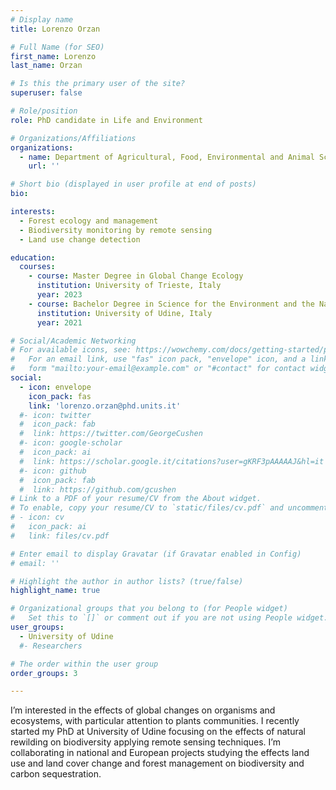 ```yaml
---
# Display name
title: Lorenzo Orzan

# Full Name (for SEO)
first_name: Lorenzo
last_name: Orzan

# Is this the primary user of the site?
superuser: false

# Role/position
role: PhD candidate in Life and Environment

# Organizations/Affiliations
organizations:
  - name: Department of Agricultural, Food, Environmental and Animal Sciences, University of Udine, Udine, Italy
    url: ''

# Short bio (displayed in user profile at end of posts)
bio:

interests:
  - Forest ecology and management
  - Biodiversity monitoring by remote sensing
  - Land use change detection

education:
  courses:
    - course: Master Degree in Global Change Ecology
      institution: University of Trieste, Italy
      year: 2023
    - course: Bachelor Degree in Science for the Environment and the Nature
      institution: University of Udine, Italy
      year: 2021

# Social/Academic Networking
# For available icons, see: https://wowchemy.com/docs/getting-started/page-builder/#icons
#   For an email link, use "fas" icon pack, "envelope" icon, and a link in the
#   form "mailto:your-email@example.com" or "#contact" for contact widget.
social:
  - icon: envelope
    icon_pack: fas
    link: 'lorenzo.orzan@phd.units.it'
  #- icon: twitter
  #  icon_pack: fab
  #  link: https://twitter.com/GeorgeCushen
  #- icon: google-scholar
  #  icon_pack: ai
  #  link: https://scholar.google.it/citations?user=gKRF3pAAAAAJ&hl=it
  #- icon: github
  #  icon_pack: fab
  #  link: https://github.com/gcushen
# Link to a PDF of your resume/CV from the About widget.
# To enable, copy your resume/CV to `static/files/cv.pdf` and uncomment the lines below.
# - icon: cv
#   icon_pack: ai
#   link: files/cv.pdf

# Enter email to display Gravatar (if Gravatar enabled in Config)
# email: ''

# Highlight the author in author lists? (true/false)
highlight_name: true

# Organizational groups that you belong to (for People widget)
#   Set this to `[]` or comment out if you are not using People widget.
user_groups:
  - University of Udine
  #- Researchers

# The order within the user group
order_groups: 3

---
```

I’m interested in the effects of global changes on organisms and ecosystems, with particular attention to plants communities. I recently started my PhD at University of Udine focusing on the effects of natural rewilding on biodiversity applying remote sensing techniques. I’m collaborating in national and European projects studying the effects land use and land cover change and forest management on biodiversity and carbon sequestration.    
